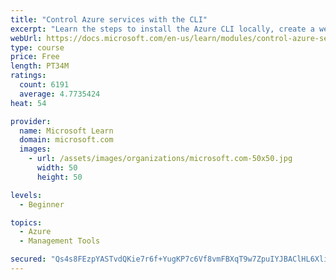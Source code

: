 ```yaml
---
title: "Control Azure services with the CLI"
excerpt: "Learn the steps to install the Azure CLI locally, create a website, and manage Azure resources using the CLI."
webUrl: https://docs.microsoft.com/en-us/learn/modules/control-azure-services-with-cli/
type: course
price: Free
length: PT34M
ratings:
  count: 6191
  average: 4.7735424
heat: 54

provider:
  name: Microsoft Learn
  domain: microsoft.com
  images:
    - url: /assets/images/organizations/microsoft.com-50x50.jpg
      width: 50
      height: 50

levels:
  - Beginner

topics:
  - Azure
  - Management Tools

secured: "Qs4s8FEzpYASTvdQKie7r6f+YugKP7c6Vf8vmFBXqT9w7ZpuIYJBAClHL6XliyE74DhR/KGpF+TTQViuBPySbZbnWFWjrxfIOW4NdZUTThxAsQBA1PbQ8r5cbXmd8URhJwGW1C7T/zptTiJpHfOMbZOaiP/6vQBsnLC3v4FpuVtEY7LmrVsP5LhUAmbLSqjf3UrhJY3igkl5Aj/J558fIbduI6S9SwE82SupsyRfn2IXh8of5Sv0V2IuUDHYLDjwBnzoHh9DUdEyzv9yZBsSeduvadCZcvCNudfMSPqipXpvdHjlh+s/lc4lbGOJ5atn1OQhvxgAvfiYwohvDwKpd4DdNI6jkGHtbfeN1GJEFvzc5Y19xUkT88QHhF2DKscflbG8k3DVeCHPgUIuToVui+ydMBUdiMoXnsHjMpiQ+SI=;PXhSQb2Qhz+W+UBkHKoRSA=="
---
```



